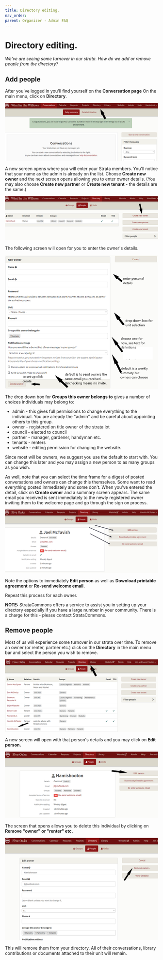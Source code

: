 ```yaml
---
title: Directory editing.
nav_order: 
parent: Organizer - Admin FAQ
---
```


# Directory editing.

*We've are seeing some turnover in our strata.  How do we add or remove people from the directory?*

## Add people

After you've logged in you'll find yourself on the **Conversation page**  On the main menu, click on **Directory**.  

![Open the directory](directory_add/opendirectory.png)

A new screen opens where you will enter your Strata members.  You'll notice that your name as the admin is already on the list.  Choose **Create new owner** and the next screen opens allowing you to enter owner details.  (You may also choose **Create new partner** or **Create new tenant** - the details are the same.)

![add new](directory_add/directoryscreen.png)

The following screen will open for you to enter the owner's details.  

![set up](directory_add/setupowner.png)

The drop down box for **Groups this owner belongs to** gives a number of choices individuals may belong to:

 - admin - this gives full permissions to change everything to the individual.  You are already the "admin" and be careful about appointing others to this group.
 - owner - registered on title owner of the strata lot
 - council - elected to council
 - partner - manager, gardener, handyman etc.
 - tenants - renters 
 - website - editing permission for changing the website.

Since most will be owners, we suggest you use the default to start with. You can change this later and you may assign a new person to as many groups as you wish.  

As well, note that you can select the time frame for a digest of posted conversations and owners can change this themselves.  Some want to read everything posted immediately and some don't.  When you've entered the detail, click on **Create owner** and a summary screen appears.  The same email you received is sent immediately to the newly registered owner inviting them to the welcome page and go through the sign on process.  

![summary](directory_add/summary.png)

Note the options to immediately **Edit person** as well as **Download printable agreement** or **Re-send welcome email.**  

Repeat this process for each owner.  

**NOTE:** StrataCommons offers a service to assist you in setting up your directory especially if you have a large number in your community. There is a charge for this - please contact StrataCommons.

## Remove people

Most of us will experience some turnover in our strata over time.  To remove an owner (or renter, partner etc.) click on the **Directory** in the main menu bar and select the person you wish to remove.  

![remove owner](directory_add/removeowner.png)

A new screen will open with that person's details and you may click on **Edit person.**

![remove person](directory_add/removeperson2.png)

The screen that opens allows you to delete this individual by clicking on **Remove "owner" or "renter" etc.**

![remove person](directory_add/removeperson3.png)

This will remove them from your directory.  All of their conversations, library contributions or documents attached to their unit will remain.  

